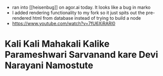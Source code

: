 - ran into [[heisenbug]] on agor.ai today. It looks like a bug in marko
- I added rendering functionality to my fork so it just spits out the pre-rendered html from database instead of trying to build a node
- https://www.youtube.com/watch?v=7fU6XiRARl0
# Kali Kali Mahakali Kalike Parameshwari Sarvanand kare Devi Narayani Namostute